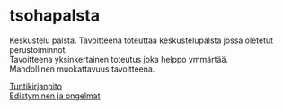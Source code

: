 # tsohapalsta

Keskustelu palsta. Tavoitteena toteuttaa keskustelupalsta jossa oletetut perustoiminnot.<br />
Tavoitteena yksinkertainen toteutus joka helppo ymmärtää.<br />
Mahdollinen muokattavuus tavoitteena. <br />


[Tuntikirjanpito](dokumentaatio/tuntikirjanpito.md) <br />
[Edistyminen ja ongelmat](dokumentaatio/edistyminen.md) <br />